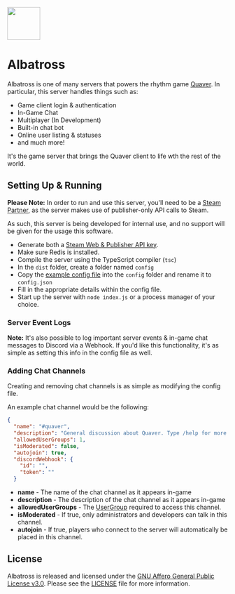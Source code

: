 <p align="left"> 
  <img src="https://i.imgur.com/h8wIKwH.png" width="75px" height="75px">
</p>

# Albatross

Albatross is one of many servers that powers the rhythm game [Quaver](https://github.com/Quaver). In particular, this server handles things such as: 

* Game client login & authentication
* In-Game Chat
* Multiplayer (In Development)
* Built-in chat bot
* Online user listing & statuses
* and much more!

It's the game server that brings the Quaver client to life wth the rest of the world.

## Setting Up & Running

**Please Note:** In order to run and use this server, you'll need to be a [Steam Partner](https://partner.steamgames.com/), as the server makes use of publisher-only API calls to Steam. 

As such, this server is being developed for internal use, and no support will be given for the usage this software.

* Generate both a [Steam Web & Publisher API key](https://partner.steamgames.com/doc/webapi_overview/auth).
* Make sure Redis is installed.
* Compile the server using the TypeScript compiler (`tsc`)
* In the `dist` folder, create a folder named `config`
* Copy the [example config file](https://github.com/Swan/Albatross/tree/master/src/config) into the `config` folder and rename it to `config.json`
* Fill in the appropriate details within the config file.
* Start up the server with `node index.js` or a process manager of your choice.

### Server Event Logs

**Note:** It's also possible to log important server events & in-game chat messages to Discord via a Webhook. If you'd like this functionality, it's as simple as setting this info in the config file as well.

### Adding Chat Channels

Creating and removing chat channels is as simple as modifying the config file.

An example chat channel would be the following:

```json
{
  "name": "#quaver", 
  "description": "General discussion about Quaver. Type /help for more information!", 
  "allowedUserGroups": 1,
  "isModerated": false,
  "autojoin": true,
  "discordWebhook": {
    "id": "",
    "token": ""
  }
```

* **name** - The name of the chat channel as it appears in-game
* **description** - The description of the chat channel as it appears in-game
* **allowedUserGroups** - The [UserGroup]() required to access this channel.
* **isModerated** - If true, only administrators and developers can talk in this channel.
* **autojoin** - If true, players who connect to the server will automatically be placed in this channel.

## License

Albatross is released and licensed under the [GNU Affero General Public License v3.0](/LICENSE). Please see the [LICENSE](/LICENSE) file for more information.
